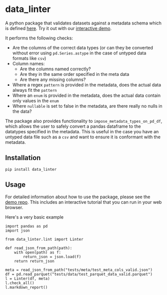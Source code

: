 # data_linter

A python package that validates datasets against a metadata schema which is defined [here](https://github.com/moj-analytical-services/data_linter/blob/master/data_linter/data/metadata_jsonschema.json).   Try it out with our [interactive demo](https://mybinder.org/v2/gh/moj-analytical-services/data_linter_demo/master?filepath=index.ipynb).

It performs the following checks:
- Are the columns of the correct data types (or can they be converted without error using `pd.Series.astype` in the case of untyped data formats like `csv`)
- Column names:
    - Are the columns named correctly?
    - Are they in the same order specified in the meta data
    - Are there any missing columns?
- Where a regex `pattern` is provided in the metadata,  does the actual data always fit the `pattern`
- Where an `enum` is provided in the metadata, does the actual data contain only values in the `enum`
- Where `nullable` is set to false in the metadata, are there really no nulls in the data?

The package also provides functionality to `impose_metadata_types_on_pd_df`, which allows the user to safely convert a pandas dataframe to the datatypes specified in the metadata.  This is useful in the case you have an untyped data file such as a `csv` and want to ensure it is conformant with the metadata.

## Installation

`pip install data_linter`

## Usage

For detailed information about how to use the package, please see the [demo repo](https://github.com/moj-analytical-services/data_linter_demo).  This includes an interactive tutorial that you can run in your web browser.

Here's a very basic example

```
import pandas as pd
import json

from data_linter.lint import Linter

def read_json_from_path(path):
    with open(path) as f:
        return_json = json.load(f)
    return return_json

meta = read_json_from_path("tests/meta/test_meta_cols_valid.json")
df = pd.read_parquet("tests/data/test_parquet_data_valid.parquet")
l = Linter(df, meta)
l.check_all()
l.markdown_report()
```

